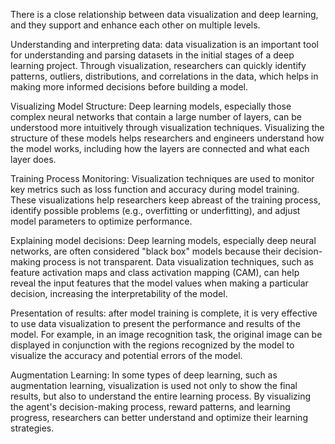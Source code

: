 There is a close relationship between data visualization and deep learning, and they support and enhance each other on multiple levels.

Understanding and interpreting data: data visualization is an important tool for understanding and parsing datasets in the initial stages of a deep learning project. Through visualization, researchers can quickly identify patterns, outliers, distributions, and correlations in the data, which helps in making more informed decisions before building a model.

Visualizing Model Structure: Deep learning models, especially those complex neural networks that contain a large number of layers, can be understood more intuitively through visualization techniques. Visualizing the structure of these models helps researchers and engineers understand how the model works, including how the layers are connected and what each layer does.

Training Process Monitoring: Visualization techniques are used to monitor key metrics such as loss function and accuracy during model training. These visualizations help researchers keep abreast of the training process, identify possible problems (e.g., overfitting or underfitting), and adjust model parameters to optimize performance.

Explaining model decisions: Deep learning models, especially deep neural networks, are often considered "black box" models because their decision-making process is not transparent. Data visualization techniques, such as feature activation maps and class activation mapping (CAM), can help reveal the input features that the model values when making a particular decision, increasing the interpretability of the model.

Presentation of results: after model training is complete, it is very effective to use data visualization to present the performance and results of the model. For example, in an image recognition task, the original image can be displayed in conjunction with the regions recognized by the model to visualize the accuracy and potential errors of the model.

Augmentation Learning: In some types of deep learning, such as augmentation learning, visualization is used not only to show the final results, but also to understand the entire learning process. By visualizing the agent's decision-making process, reward patterns, and learning progress, researchers can better understand and optimize their learning strategies.
